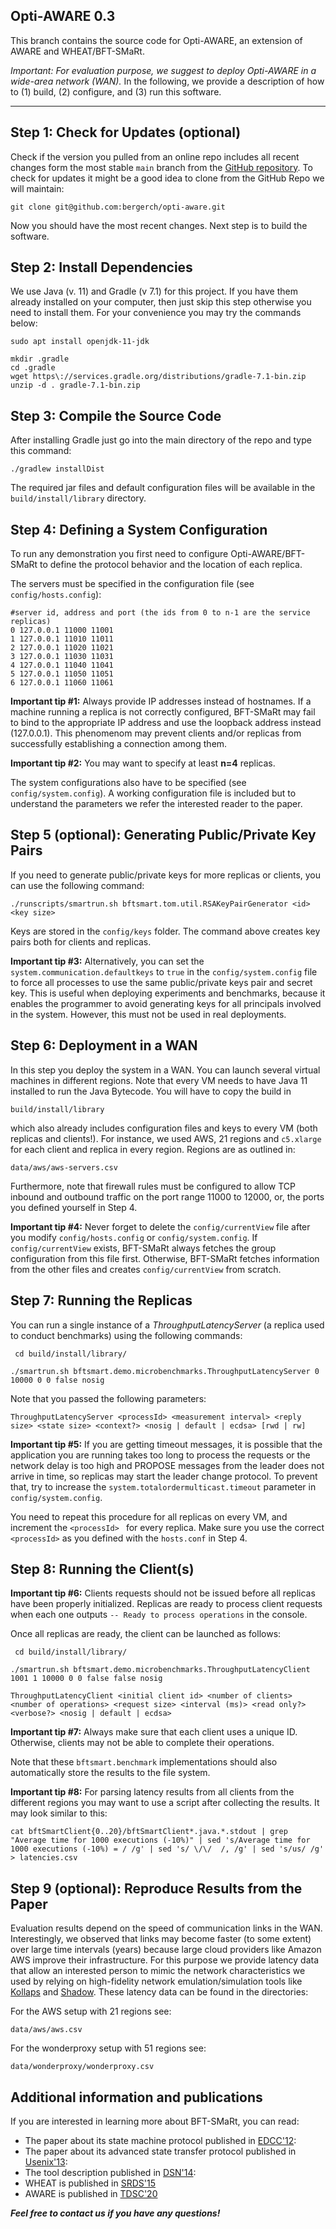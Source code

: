 Opti-AWARE 0.3
----------

This branch contains the source code for Opti-AWARE, an extension of AWARE and WHEAT/BFT-SMaRt.

*Important:
For evaluation purpose, we suggest to deploy Opti-AWARE in a wide-area network (WAN).*
In the following, we provide a description of how to (1) build, (2) configure, and (3) run this software.

----------


## Step 1: Check for Updates (optional)

Check if the version you pulled from an online repo includes all recent changes form the most stable `main` branch from the [GitHub repository](https://github.com/bergerch/opti-aware). To check for updates it might be a good idea to  clone from the GitHub Repo we will maintain:


```
git clone git@github.com:bergerch/opti-aware.git
```


Now you should have the most recent changes. Next step is to build the software.

## Step 2: Install Dependencies

We use Java (v. 11) and Gradle (v 7.1) for this project. If you have them already installed on your computer, then just skip this step otherwise you need to install them. For your convenience you may try the commands below:

```
sudo apt install openjdk-11-jdk
```

```
mkdir .gradle
cd .gradle
wget https\://services.gradle.org/distributions/gradle-7.1-bin.zip
unzip -d . gradle-7.1-bin.zip
```


## Step 3: Compile the Source Code



After installing Gradle just go into the main directory of the repo and type this command:


```
./gradlew installDist
```

The required jar files and default configuration files will be available in the `build/install/library` directory.



## Step 4: Defining a System Configuration

To run any demonstration you first need to configure Opti-AWARE/BFT-SMaRt to define the protocol behavior and the location of each replica.

The servers must be specified in the configuration file (see `config/hosts.config`):

```
#server id, address and port (the ids from 0 to n-1 are the service replicas) 
0 127.0.0.1 11000 11001
1 127.0.0.1 11010 11011
2 127.0.0.1 11020 11021
3 127.0.0.1 11030 11031
4 127.0.0.1 11040 11041
5 127.0.0.1 11050 11051
6 127.0.0.1 11060 11061
```

**Important tip #1:** Always provide IP addresses instead of hostnames. If a machine running a replica is not correctly configured, BFT-SMaRt may fail to bind to the appropriate IP address and use the loopback address instead (127.0.0.1). This phenomenom may prevent clients and/or replicas from successfully establishing a connection among them.

**Important tip #2:** You may want to specify at least **n=4** replicas.


The system configurations also have to be specified (see `config/system.config`). A working configuration file is included but to understand the parameters we refer the interested reader to the paper.


## Step 5 (optional): Generating Public/Private Key Pairs

If you need to generate public/private keys for more replicas or clients, you can use the following command:

```
./runscripts/smartrun.sh bftsmart.tom.util.RSAKeyPairGenerator <id> <key size>
```

Keys are stored in the `config/keys` folder. The command above creates key pairs both for clients and replicas. 

**Important tip #3:** Alternatively, you can set the `system.communication.defaultkeys` to `true` in the `config/system.config` file to force all processes to use the same public/private keys pair and secret key. This is useful when deploying experiments and benchmarks, because it enables the programmer to avoid generating keys for all principals involved in the system. However, this must not be used in real deployments.


## Step 6: Deployment in a WAN

In this step you deploy the system in a WAN. You can launch several virtual machines in different regions. Note that every VM needs to have Java 11 installed to run the Java Bytecode. You will have to copy the build in
```
build/install/library
```
which also already includes configuration files and keys to every VM (both replicas and clients!).
For instance, we used AWS, 21 regions and `c5.xlarge` for each client and replica in every region. Regions are as outlined in:
```
data/aws/aws-servers.csv
```

Furthermore, note that firewall rules must be configured to allow TCP inbound and outbound traffic on the port range 11000 to 12000, or, the ports you defined yourself in Step 4.

**Important tip #4:** Never forget to delete the `config/currentView` file after you modify `config/hosts.config` or `config/system.config`. If `config/currentView` exists, BFT-SMaRt always fetches the group configuration from this file first. Otherwise, BFT-SMaRt fetches information from the other files and creates `config/currentView` from scratch. 



## Step 7: Running the Replicas


You can run a single instance of a *ThroughputLatencyServer* (a replica used to conduct benchmarks) using the following commands:

```
 cd build/install/library/
```
```
./smartrun.sh bftsmart.demo.microbenchmarks.ThroughputLatencyServer 0 10000 0 0 false nosig
```

Note that you passed the following parameters:

`ThroughputLatencyServer <processId> <measurement interval> <reply size> <state size> <context?> <nosig | default | ecdsa> [rwd | rw]`


**Important tip #5:** If you are getting timeout messages, it is possible that the application you are running takes too long to process the requests or the network delay is too high and PROPOSE messages from the leader does not arrive in time, so replicas may start the leader change protocol. To prevent that, try to increase the `system.totalordermulticast.timeout` parameter in `config/system.config`.


You need to repeat this procedure for all replicas on every VM, and increment the `<processId> ` for every replica. Make sure you use the correct `<processId>` as you defined with the `hosts.conf` in Step 4.


## Step 8: Running the Client(s)

**Important tip #6:** Clients requests should not be issued before all replicas have been properly initialized. Replicas are ready to process client requests when each one outputs `-- Ready to process operations` in the console.

Once all replicas are ready, the client can be launched as follows:

```
 cd build/install/library/
```
```
./smartrun.sh bftsmart.demo.microbenchmarks.ThroughputLatencyClient 1001 1 10000 0 0 false false nosig
```

`ThroughputLatencyClient <initial client id> <number of clients> <number of operations> <request size> <interval (ms)> <read only?> <verbose?> <nosig | default | ecdsa>`

**Important tip #7:** Always make sure that each client uses a unique ID. Otherwise, clients may not be able to complete their operations.

Note that these `bftsmart.benchmark` implementations should also automatically store the results to the file system.

**Important tip #8:** For parsing latency results from all clients from the different regions you may want to use a script after collecting the results. It may look similar to this:
```
cat bftSmartClient{0..20}/bftSmartClient*.java.*.stdout | grep "Average time for 1000 executions (-10%)" | sed 's/Average time for 1000 executions (-10%) = / /g' | sed 's/ \/\/  /, /g' | sed 's/us/ /g' > latencies.csv
```

## Step 9 (optional): Reproduce Results from the Paper

Evaluation results depend on the speed of communication links in the WAN. 
Interestingly, we observed that links may become faster (to some extent) over large time intervals (years) because large cloud providers like Amazon AWS improve their infrastructure. For this purpose we provide latency data that allow an interested person to mimic the network characteristics we used by relying on high-fidelity network emulation/simulation tools like [Kollaps](https://github.com/miguelammatos/Kollaps) and [Shadow](https://github.com/shadow/shadow). 
These latency data can be found in the directories:

For the AWS setup with 21 regions see:
```
data/aws/aws.csv
```

For the wonderproxy setup with 51 regions see:
```
data/wonderproxy/wonderproxy.csv
```

## Additional information and publications

If you are interested in learning more about BFT-SMaRt, you can read:

- The paper about its state machine protocol published in [EDCC'12](http://www.di.fc.ul.pt/~bessani/publications/edcc12-modsmart.pdf):
- The paper about its advanced state transfer protocol published in [Usenix'13](http://www.di.fc.ul.pt/~bessani/publications/usenix13-dsmr.pdf):
- The tool description published in [DSN'14](http://www.di.fc.ul.pt/~bessani/publications/dsn14-bftsmart.pdf):
- WHEAT is published in [SRDS'15](https://doi.org/10.1109/SRDS.2015.40)
- AWARE is published in [TDSC'20](https://doi.org/10.1109/TDSC.2020.3030605)

***Feel free to contact us if you have any questions!***


